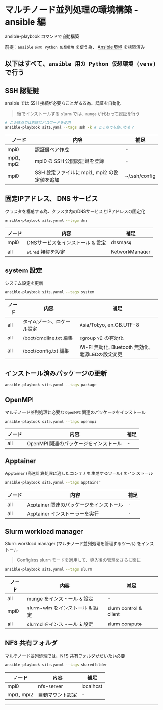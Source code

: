 # マルチノード並列処理の環境構築 - ansible 編
ansible-playbook コマンドで自動構築

前提：`ansible 用の Python 仮想環境` を使う為、 [Ansible 環境](setup.md) を構築済み

以下はすべて、`ansible 用の Python 仮想環境 (venv)` で行う
---
## SSH 認証鍵 
ansible では SSH 接続が必要なことがある為、認証を自動化
> 後でインストールする `slurm` では、`munge` が代わって認証を行う
~~~sh
# この時点では認証にパスワードを使用
ansible-playbook site.yaml --tags ssh -k # こっちでも良いかも？
~~~
|ノード|内容|補足|
|---|---|---|
|mpi0|認証鍵ペア作成|-|
|mpi1, mpi2|mpi0 の SSH 公開認証鍵を登録|-|
|mpi0|SSH 設定ファイルに mpi1, mpi2 の設定値を追加|~/.ssh/config|

## 固定IPアドレス、 DNS サービス
クラスタを構成する為、クラスタ内のDNSサービスとIPアドレスの固定化
~~~sh
ansible-playbook site.yanml --tags dns
~~~
|ノード|内容|補足|
|---|---|---|
|mpi0|DNSサービスをインストール & 設定|dnsmasq|
|all|`wired` 接続を設定|NetworkManager|

## system 設定
システム設定を更新
~~~sh
ansible-playbook site.yanml --tags system
~~~
|ノード|内容|補足|
|---|---|---|
|all|タイムゾーン、ロケール設定|Asia/Tokyo, en_GB.UTF-8|
|all|/boot/cmdline.txt 編集|cgroup v2 の有効化|
|all|/boot/config.txt 編集|Wi-Fi 無効化, Bluetooth 無効化, 電源LEDの設定変更|

## インストール済みパッケージの更新
~~~sh
ansible-playbook site.yanml --tags package
~~~

## OpenMPI
マルチノード並列処理に必要な `OpenMPI` 関連のパッケージをインストール
~~~sh
ansible-playbook site.yanml --tags openmpi
~~~
|ノード|内容|補足|
|---|---|---|
|all|OpenMPI 関連のパッケージをインストール|-|

## Apptainer
Apptainer (高速計算処理に適したコンテナを生成するツール) をインストール
~~~sh
ansible-playbook site.yanml --tags apptainer
~~~
|ノード|内容|補足|
|---|---|---|
|all|Apptainer 関連のパッケージをインストール|-|
|all|Apptainer インストーラーを実行|-|

## Slurm workload manager
Slurm workload manager (マルチノード並列処理を管理するツール) をインストール
> Configless slurm モードを適用して、導入後の管理をさらに楽に

~~~sh
ansible-playbook site.yanml --tags slurm
~~~
|ノード|内容|補足|
|---|---|---|
|all|munge をインストール & 設定|-|
|mpi0|slurm-wlm をインストール & 設定|slurm control & client |
|all|slurmd をインストール & 設定|slurm compute|

## NFS 共有フォルダ
マルチノード並列処理では、NFS 共有フォルダがだいたい必要
~~~sh
ansible-playbook site.yanml --tags sharedfolder
~~~
|ノード|内容|補足|
|---|---|---|
|mpi0|nfs-server|localhost|
|mpi1, mpi2|自動マウント設定|-|
--- 
